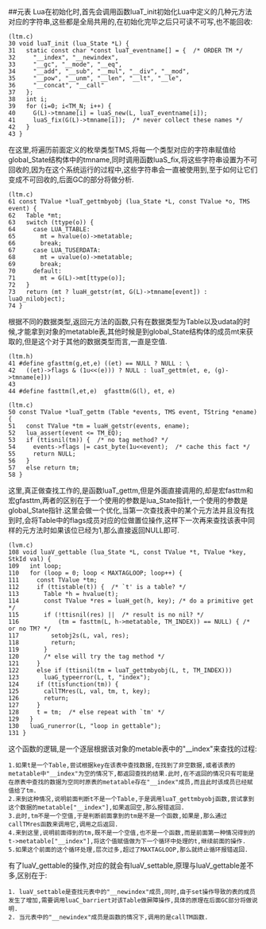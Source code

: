 ##元表
Lua在初始化时,首先会调用函数luaT_init初始化Lua中定义的几种元方法对应的字符串,这些都是全局共用的,在初始化完毕之后只可读不可写,也不能回收:

	(ltm.c)
	30 void luaT_init (lua_State *L) {
	31   static const char *const luaT_eventname[] = {  /* ORDER TM */
	32     "__index", "__newindex",
	33     "__gc", "__mode", "__eq",
	34     "__add", "__sub", "__mul", "__div", "__mod",
	35     "__pow", "__unm", "__len", "__lt", "__le",
	36     "__concat", "__call"
	37   };
	38   int i;
	39   for (i=0; i<TM_N; i++) {
	40     G(L)->tmname[i] = luaS_new(L, luaT_eventname[i]);
	41     luaS_fix(G(L)->tmname[i]);  /* never collect these names */
	42   }
	43 }

在这里,将遍历前面定义的枚举类型TMS,将每一个类型对应的字符串赋值给global_State结构体中的tmname,同时调用函数luaS_fix,将这些字符串设置为不可回收的,因为在这个系统运行的过程中,这些字符串会一直被使用到,至于如何让它们变成不可回收的,后面GC的部分将做分析.

	(ltm.c)
	61 const TValue *luaT_gettmbyobj (lua_State *L, const TValue *o, TMS event) {
	62   Table *mt;
	63   switch (ttype(o)) {
	64     case LUA_TTABLE:
	65       mt = hvalue(o)->metatable;
	66       break;
	67     case LUA_TUSERDATA:
	68       mt = uvalue(o)->metatable;
	69       break;
	70     default:
	71       mt = G(L)->mt[ttype(o)];
	72   }
	73   return (mt ? luaH_getstr(mt, G(L)->tmname[event]) : luaO_nilobject);
	74 }

根据不同的数据类型,返回元方法的函数,只有在数据类型为Table以及udata的时候,才能拿到对象的metatable表,其他时候是到global_State结构体的成员mt来获取的,但是这个对于其他的数据类型而言,一直是空值.


	(ltm.h)
	41 #define gfasttm(g,et,e) ((et) == NULL ? NULL : \
 	42   ((et)->flags & (1u<<(e))) ? NULL : luaT_gettm(et, e, (g)->tmname[e]))
 	43
 	44 #define fasttm(l,et,e)  gfasttm(G(l), et, e)
 
	(ltm.c)
	50 const TValue *luaT_gettm (Table *events, TMS event, TString *ename) {
	51   const TValue *tm = luaH_getstr(events, ename);
	52   lua_assert(event <= TM_EQ);
	53   if (ttisnil(tm)) {  /* no tag method? */
	54     events->flags |= cast_byte(1u<<event);  /* cache this fact */
	55     return NULL;
	56   }
	57   else return tm;
	58 }

这里,真正做查找工作的,是函数luaT_gettm,但是外面直接调用的,却是宏fasttm和宏gfasttm,两者的区别在于一个使用的参数是lua_State指针,一个使用的参数是global_State指针.这里会做一个优化,当第一次查找表中的某个元方法并且没有找到时,会将Table中的flags成员对应的位做置位操作,这样下一次再来查找该表中同样的元方法时如果该位已经为1,那么直接返回NULL即可.

	(lvm.c)
	108 void luaV_gettable (lua_State *L, const TValue *t, TValue *key, StkId val) {
	109   int loop;
	110   for (loop = 0; loop < MAXTAGLOOP; loop++) {
	111     const TValue *tm;
	112     if (ttistable(t)) {  /* `t' is a table? */
	113       Table *h = hvalue(t);
	114       const TValue *res = luaH_get(h, key); /* do a primitive get */
	115       if (!ttisnil(res) ||  /* result is no nil? */
	116           (tm = fasttm(L, h->metatable, TM_INDEX)) == NULL) { /* or no TM? */
	117         setobj2s(L, val, res);
	118         return;
	119       }
	120       /* else will try the tag method */
	121     }
	122     else if (ttisnil(tm = luaT_gettmbyobj(L, t, TM_INDEX)))
	123       luaG_typeerror(L, t, "index");
	124     if (ttisfunction(tm)) {
	125       callTMres(L, val, tm, t, key);
	126       return;
	127     }
	128     t = tm;  /* else repeat with `tm' */
	129   }
	130   luaG_runerror(L, "loop in gettable");
	131 }
	
这个函数的逻辑,是一个逐层根据该对象的metable表中的"__index"来查找的过程:

	1.如果t是一个Table,尝试根据key在该表中查找数据,在找到了非空数据,或者该表的metatable中"__index"为空的情况下,都返回查找的结果.此时,在不返回的情况只有可能是在原表中查找的数据为空同时原表的metatable存在"__index"成员,而且此时该成员已经赋值给了tm.
	2.来到这种情况,说明前面判断t不是一个Table,于是调用luaT_gettmbyobj函数,尝试拿到这个数据的metatable["__index"],如果返回空,那么报错返回.
	3.此时,tm不是一个空值,于是判断前面拿到的tm是不是一个函数,如果是,那么通过callTMres函数来调用它,调用之后返回.
	4.来到这里,说明前面得到的tm,既不是一个空值,也不是一个函数,而是前面第一种情况得到的t->metatable["__index"],将这个值赋值做为下一个循环中处理的t,继续前面的操作.
	5.如果这个前面的这个循环处理,层次过多,超过了MAXTAGLOOP,那么就终止循环报错返回.
	
有了luaV_gettable的操作,对应的就会有luaV_settable,原理与luaV_gettable差不多,区别在于:

	1. luaV_settable是查找元表中的"__newindex"成员,同时,由于set操作导致的表的成员发生了增加,需要调用luaC_barriert对该Table做屏障操作,具体的原理在后面GC部分将做说明.
	2. 当元表中的"__newindex"成员是函数的情况下,调用的是callTM函数.
	

 
	





